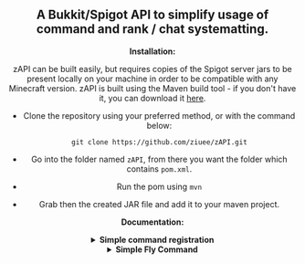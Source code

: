 <h2 align="center">
<br>
  <br>
    <br>
  A Bukkit/Spigot API to simplify usage of command and rank / chat systematting.
  <br>
</h2>

<div align="center">

**Installation:**

zAPI can be built easily, but requires copies of the Spigot server jars to be present locally on your machine in order to be compatible with any Minecraft version. zAPI is built using the Maven build tool - if you don't have it, you can download it [here](https://maven.apache.org/download.cgi).

- Clone the repository using your preferred method, or with the command below:

  ```
  git clone https://github.com/ziuee/zAPI.git
  ```

- Go into the folder named `zAPI`, from there you want the folder which contains `pom.xml`.

- Run the pom using `mvn`

- Grab then the created JAR file and add it to your maven project.

**Documentation:**
<details>
	<summary><b>Simple command registration</b></summary>
  
```java
public void registerCommands() {
    new CommandManager(this);
    new FlyCommand();
}
```
</details>
<details>
	<summary><b>Simple Fly Command</summary>
  
```java
public class FlyCommand extends BaseCommand {

	@Command(name = "fly", permission = "zapi.fly")
	@Override
	public void onCommand(CommandArgs commandArgs) {
		Player player = commandArgs.getPlayer();

			if (player.getAllowFlight()) {
				player.setAllowFlight(false);
				player.setFlying(false);
				player.updateInventory();
				player.sendMessage(CC.RED + "You are no longer flying.");
			} else {
				player.setAllowFlight(true);
				player.setFlying(true);
				player.updateInventory();
				player.sendMessage(CC.GREEN + "You are now flying.");
			}
		}
	}
}
```
</details>
